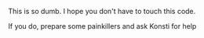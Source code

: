 This is so dumb. I hope you don't have to touch this code.

If you do, prepare some painkillers and ask Konsti for help
